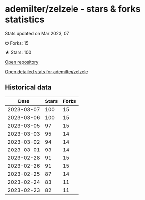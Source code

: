 # ademilter/zelzele - stars & forks statistics

Stats updated on Mar 2023, 07

☋ Forks: 15

★ Stars: 100

[Open repository](https://github.com/ademilter/zelzele)

[Open detailed stats for ademilter/zelzele](https://reviewgithub.com/rep/ademilter/zelzele)

## Historical data
| Date | Stars | Forks |
|------|-------|-------|
| 2023-03-07 | 100 | 15 | 
| 2023-03-06 | 100 | 15 | 
| 2023-03-05 | 97 | 15 | 
| 2023-03-03 | 95 | 14 | 
| 2023-03-02 | 94 | 14 | 
| 2023-03-01 | 93 | 14 | 
| 2023-02-28 | 91 | 15 | 
| 2023-02-26 | 91 | 15 | 
| 2023-02-25 | 87 | 14 | 
| 2023-02-24 | 83 | 11 | 
| 2023-02-23 | 82 | 11 | 

